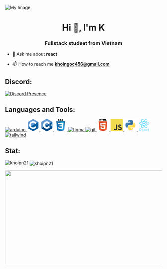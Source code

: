 ![My Image](images/2_Stella3_8k.jpg)
<h1 align="center">Hi 👋, I'm K</h1>
<h3 align="center">Fullstack student from Vietnam</h3>

- 💬 Ask me about **react**

- 📫 How to reach me **khoingoc456@gmail.com**

## Discord:
[![Discord Presence](https://lanyard.cnrad.dev/api/448134583670800386?bg=aae8f0)](https://discord.com/users/448134583670800386)

## Languages and Tools:
<p align="left"> <a href="https://www.arduino.cc/" target="_blank" rel="noreferrer"> <img src="https://cdn.worldvectorlogo.com/logos/arduino-1.svg" alt="arduino" width="40" height="40"/> </a> <a href="https://www.cprogramming.com/" target="_blank" rel="noreferrer"> <img src="https://raw.githubusercontent.com/devicons/devicon/master/icons/c/c-original.svg" alt="c" width="40" height="40"/> </a> <a href="https://www.w3schools.com/cpp/" target="_blank" rel="noreferrer"> <img src="https://raw.githubusercontent.com/devicons/devicon/master/icons/cplusplus/cplusplus-original.svg" alt="cplusplus" width="40" height="40"/> </a> <a href="https://www.w3schools.com/css/" target="_blank" rel="noreferrer"> <img src="https://raw.githubusercontent.com/devicons/devicon/master/icons/css3/css3-original-wordmark.svg" alt="css3" width="40" height="40"/> </a> <a href="https://www.figma.com/" target="_blank" rel="noreferrer"> <img src="https://www.vectorlogo.zone/logos/figma/figma-icon.svg" alt="figma" width="40" height="40"/> </a> <a href="https://git-scm.com/" target="_blank" rel="noreferrer"> <img src="https://www.vectorlogo.zone/logos/git-scm/git-scm-icon.svg" alt="git" width="40" height="40"/> </a> <a href="https://www.w3.org/html/" target="_blank" rel="noreferrer"> <img src="https://raw.githubusercontent.com/devicons/devicon/master/icons/html5/html5-original-wordmark.svg" alt="html5" width="40" height="40"/> </a> <a href="https://developer.mozilla.org/en-US/docs/Web/JavaScript" target="_blank" rel="noreferrer"> <img src="https://raw.githubusercontent.com/devicons/devicon/master/icons/javascript/javascript-original.svg" alt="javascript" width="40" height="40"/> </a> <a href="https://www.python.org" target="_blank" rel="noreferrer"> <img src="https://raw.githubusercontent.com/devicons/devicon/master/icons/python/python-original.svg" alt="python" width="40" height="40"/> </a> <a href="https://reactjs.org/" target="_blank" rel="noreferrer"> <img src="https://raw.githubusercontent.com/devicons/devicon/master/icons/react/react-original-wordmark.svg" alt="react" width="40" height="40"/> </a> <a href="https://tailwindcss.com/" target="_blank" rel="noreferrer"> <img src="https://www.vectorlogo.zone/logos/tailwindcss/tailwindcss-icon.svg" alt="tailwind" width="40" height="40"/> </a> </p>

## Stat:

<p><img align="left" src="https://github-readme-stats.vercel.app/api/top-langs?username=khoipn21&show_icons=true&theme=onedark&locale=en&layout=compact" alt="khoipn21" /></p>

<p>&nbsp;<img align="center" src="https://github-readme-stats.vercel.app/api?username=khoipn21&show_icons=true&theme=onedark&locale=en" alt="khoipn21" /></p>

<a href="https://github.com/devxb/gitanimals">
<img
  src="https://render.gitanimals.org/farms/khoipn21"
  width="600"
  height="300"
/>
</a>
